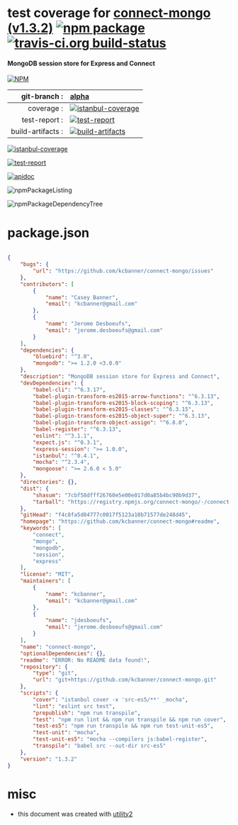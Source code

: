# test coverage for  [connect-mongo (v1.3.2)](https://github.com/kcbanner/connect-mongo#readme)  [![npm package](https://img.shields.io/npm/v/npmtest-connect-mongo.svg?style=flat-square)](https://www.npmjs.org/package/npmtest-connect-mongo) [![travis-ci.org build-status](https://api.travis-ci.org/npmtest/node-npmtest-connect-mongo.svg)](https://travis-ci.org/npmtest/node-npmtest-connect-mongo)
#### MongoDB session store for Express and Connect

[![NPM](https://nodei.co/npm/connect-mongo.png?downloads=true)](https://www.npmjs.com/package/connect-mongo)

| git-branch : | [alpha](https://github.com/npmtest/node-npmtest-connect-mongo/tree/alpha)|
|--:|:--|
| coverage : | [![istanbul-coverage](https://npmtest.github.io/node-npmtest-connect-mongo/build/coverage.badge.svg)](https://npmtest.github.io/node-npmtest-connect-mongo/build/coverage.html/index.html)|
| test-report : | [![test-report](https://npmtest.github.io/node-npmtest-connect-mongo/build/test-report.badge.svg)](https://npmtest.github.io/node-npmtest-connect-mongo/build/test-report.html)|
| build-artifacts : | [![build-artifacts](https://npmtest.github.io/node-npmtest-connect-mongo/glyphicons_144_folder_open.png)](https://github.com/npmtest/node-npmtest-connect-mongo/tree/gh-pages/build)|

[![istanbul-coverage](https://npmtest.github.io/node-npmtest-connect-mongo/build/screenCapture.buildCustomOrg.browser.coverage.html.png)](https://npmtest.github.io/node-npmtest-connect-mongo/build/coverage.html/index.html)

[![test-report](https://npmtest.github.io/node-npmtest-connect-mongo/build/screenCapture.buildCustomOrg.browser.%252Fhome%252Ftravis%252Fbuild%252Fnpmtest%252Fnode-npmtest-connect-mongo%252Ftmp%252Fbuild%252Ftest-report.html.png)](https://npmtest.github.io/node-npmtest-connect-mongo/build/test-report.html)

[![apidoc](https://npmdoc.github.io/node-npmdoc-connect-mongo/build/screenCapture.buildApidoc.browser.%252Fhome%252Ftravis%252Fbuild%252Fnpmdoc%252Fnode-npmdoc-connect-mongo%252Ftmp%252Fbuild%252Fapidoc.html.png)](https://npmdoc.github.io/node-npmdoc-connect-mongo/build/apidoc.html)

![npmPackageListing](https://npmtest.github.io/node-npmtest-connect-mongo/build/screenCapture.npmPackageListing.svg)

![npmPackageDependencyTree](https://npmtest.github.io/node-npmtest-connect-mongo/build/screenCapture.npmPackageDependencyTree.svg)



# package.json

```json

{
    "bugs": {
        "url": "https://github.com/kcbanner/connect-mongo/issues"
    },
    "contributors": [
        {
            "name": "Casey Banner",
            "email": "kcbanner@gmail.com"
        },
        {
            "name": "Jerome Desboeufs",
            "email": "jerome.desboeufs@gmail.com"
        }
    ],
    "dependencies": {
        "bluebird": "^3.0",
        "mongodb": ">= 1.2.0 <3.0.0"
    },
    "description": "MongoDB session store for Express and Connect",
    "devDependencies": {
        "babel-cli": "^6.3.17",
        "babel-plugin-transform-es2015-arrow-functions": "^6.3.13",
        "babel-plugin-transform-es2015-block-scoping": "^6.3.13",
        "babel-plugin-transform-es2015-classes": "^6.3.15",
        "babel-plugin-transform-es2015-object-super": "^6.3.13",
        "babel-plugin-transform-object-assign": "^6.8.0",
        "babel-register": "^6.3.13",
        "eslint": "^3.1.1",
        "expect.js": "^0.3.1",
        "express-session": ">= 1.0.0",
        "istanbul": "^0.4.1",
        "mocha": "^2.3.4",
        "mongoose": ">= 2.6.0 < 5.0"
    },
    "directories": {},
    "dist": {
        "shasum": "7cbf58dfff26760e5e00e017d0a85b4bc90b9d37",
        "tarball": "https://registry.npmjs.org/connect-mongo/-/connect-mongo-1.3.2.tgz"
    },
    "gitHead": "f4c8fa5d04777c0017f5123a10b71577de248d45",
    "homepage": "https://github.com/kcbanner/connect-mongo#readme",
    "keywords": [
        "connect",
        "mongo",
        "mongodb",
        "session",
        "express"
    ],
    "license": "MIT",
    "maintainers": [
        {
            "name": "kcbanner",
            "email": "kcbanner@gmail.com"
        },
        {
            "name": "jdesboeufs",
            "email": "jerome.desboeufs@gmail.com"
        }
    ],
    "name": "connect-mongo",
    "optionalDependencies": {},
    "readme": "ERROR: No README data found!",
    "repository": {
        "type": "git",
        "url": "git+https://github.com/kcbanner/connect-mongo.git"
    },
    "scripts": {
        "cover": "istanbul cover -x 'src-es5/**' _mocha",
        "lint": "eslint src test",
        "prepublish": "npm run transpile",
        "test": "npm run lint && npm run transpile && npm run cover",
        "test-es5": "npm run transpile && npm run test-unit-es5",
        "test-unit": "mocha",
        "test-unit-es5": "mocha --compilers js:babel-register",
        "transpile": "babel src --out-dir src-es5"
    },
    "version": "1.3.2"
}
```



# misc
- this document was created with [utility2](https://github.com/kaizhu256/node-utility2)
